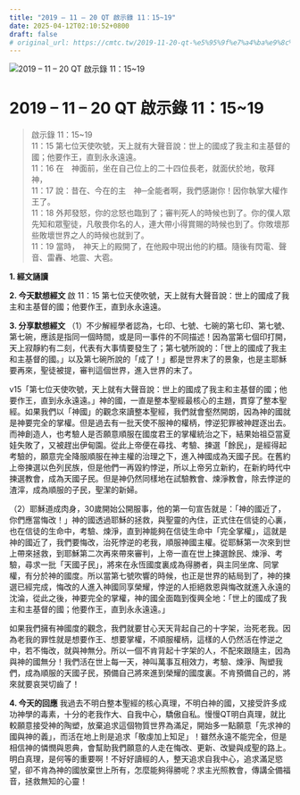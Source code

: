 ```yaml
---
title: "2019 – 11 – 20 QT 啟示錄 11：15~19"
date: 2025-04-12T02:10:52+0800
draft: false
# original_url: https://cmtc.tw/2019-11-20-qt-%e5%95%9f%e7%a4%ba%e9%8c%84-11%ef%bc%9a1519
---
```


![2019 – 11 – 20 QT 啟示錄 11：15\~19](/images/qt.jpg   "2019 – 11 – 20 QT 啟示錄 11：15\~19")

# 2019 – 11 – 20 QT 啟示錄 11：15\~19

> 啟示錄 11：15\~19  
> 11：15 第七位天使吹號，天上就有大聲音說：世上的國成了我主和主基督的國；他要作王，直到永永遠遠。  
> 11：16 在　神面前，坐在自己位上的二十四位長老，就面伏於地，敬拜　神，  
> 11：17 說：昔在、今在的主　神─全能者啊，我們感謝你！因你執掌大權作王了。  
> 11：18 外邦發怒，你的忿怒也臨到了；審判死人的時候也到了。你的僕人眾先知和眾聖徒，凡敬畏你名的人，連大帶小得賞賜的時候也到了。你敗壞那些敗壞世界之人的時候也就到了。  
> 11：19 當時，　神天上的殿開了，在他殿中現出他的約櫃。隨後有閃電、聲音、雷轟、地震、大雹。

**1. 經文誦讀**

**2.  今天默想經文**
啟 11：15 第七位天使吹號，天上就有大聲音說：世上的國成了我主和主基督的國；他要作王，直到永永遠遠。

**3. 分享默想經文**
（1）不少解經學者認為，七印、七號、七碗的第七印、第七號、第七碗，應該是指同一個時間，或是同一事件的不同描述！因為當第七個印打開，天上寂靜約有二刻，代表有大事情要發生了；第七號所說的：「世上的國成了我主和主基督的國。」以及第七碗所說的「成了！」都是世界末了的景象，也是主耶穌要再來，聖徒被提，審判這個世界，進入世界的末了。

v15「第七位天使吹號，天上就有大聲音說：世上的國成了我主和主基督的國；他要作王，直到永永遠遠。」神的國，一直是整本聖經最核心的主題，貫穿了整本聖經。如果我們以「神國」的觀念來讀整本聖經，我們就會壑然開朗，因為神的國就是神要完全的掌權。但是過去有一批天使不服神的權柄，悖逆犯罪被神趕逐出去。而神創造人，也考驗人是否願意順服在國度君王的掌權統治之下，結果始祖亞當夏娃失敗了，又被趕出伊甸園。從此上帝便在尋找、考驗、揀選「餘民」，是經得起考驗的，願意完全降服順服在神主權的治理之下，進入神國成為天國子民。在舊約上帝揀選以色列民族，但是他們一再毀約悖逆，所以上帝另立新約，在新約時代中揀選教會，成為天國子民。但是神仍然同樣地在試驗教會、煉淨教會，除去悖逆的渣滓，成為順服的子民，聖潔的新婦。

（2）耶穌道成肉身，30歲開始公開服事，他的第一句宣告就是：「神的國近了，你們應當悔改！」神的國透過耶穌的拯救，與聖靈的內住，正式住在信徒的心裏，也在信徒的生命中，考驗、煉淨，直到神能夠在信徒生命中「完全掌權」，這就是神的國近了，我們要悔改，治死悖逆的老我，順服神國主權。從耶穌第一次來到世上帶來拯救，到耶穌第二次再來帶來審判，上帝一直在世上揀選餘民、煉淨、考驗，尋求一批「天國子民」，將來在永恆國度裏成為得勝者，與主同坐席、同掌權，有分於神的國度。所以當第七號吹響的時候，也正是世界的結局到了，神的揀選已經完成，悔改的人進入神國同享榮耀，悖逆的人拒絕救恩與悔改就進入永遠的沈淪，從此之後，神要完全的掌權，神的國全面臨到復興全地：「世上的國成了我主和主基督的國；他要作王，直到永永遠遠。」

如果我們擁有神國度的觀念，我們就要甘心天天背起自己的十字架，治死老我。因為老我的罪性就是想要作王、想要掌權，不順服權柄，這樣的人仍然活在悖逆之中，若不悔改，就與神無分。所以一個不肯背起十字架的人，不配來跟隨主，因為與神的國無分！我們活在世上每一天，神叫萬事互相效力，考驗、煉淨、陶塑我們，成為順服的天國子民，預備自己將來進到榮耀的國度裏。不肯預備自己的，將來就要哀哭切齒了！

**4. 今天的回應**
我過去不明白整本聖經的核心真理，不明白神的國，又接受許多成功神學的毒素，十分的老我作大、自我中心，驕傲自私。慢慢QT明白真理，就比較願意接受神的陶塑，放棄追求這個物質世界為滿足，開始多一點願意「先求神的國與神的義」，而活在地上則是追求「敬虔加上知足」！雖然永遠不能完全，但是相信神的憐憫與恩典，會幫助我們願意的人走在悔改、更新、改變與成聖的路上。明白真理，是何等的重要啊！不好好讀經的人，整天追求自我中心，追求滿足慾望，卻不肯為神的國放棄世上所有，怎麼能夠得勝呢？求主光照教會，傳講全備福音，拯救無知的心靈！
